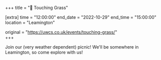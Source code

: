 +++
title = "🌳 Touching Grass"

[extra]
time = "12:00:00"
end_date = "2022-10-29"
end_time = "15:00:00"
location = "Leamington"

original = "https://uwcs.co.uk/events/touching-grass/"    
+++

Join our (very weather dependent) picnic! We'll be somewhere in Leamington, so come explore with us!
